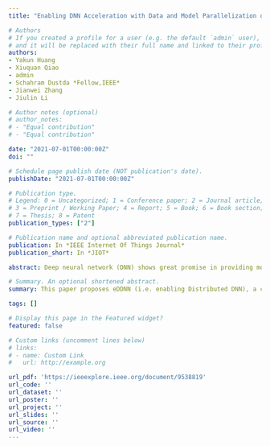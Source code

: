 ```yaml
---
title: "Enabling DNN Acceleration with Data and Model Parallelization over Ubiquitous End Devices"

# Authors
# If you created a profile for a user (e.g. the default `admin` user), write the username (folder name) here 
# and it will be replaced with their full name and linked to their profile.
authors:
- Yakun Huang
- Xiuquan Qiao
- admin
- Schahram Dustda *Fellow,IEEE*
- Jianwei Zhang
- Jiulin Li

# Author notes (optional)
# author_notes:
# - "Equal contribution"
# - "Equal contribution"

date: "2021-07-01T00:00:00Z"
doi: ""

# Schedule page publish date (NOT publication's date).
publishDate: "2021-07-01T00:00:00Z"

# Publication type.
# Legend: 0 = Uncategorized; 1 = Conference paper; 2 = Journal article;
# 3 = Preprint / Working Paper; 4 = Report; 5 = Book; 6 = Book section;
# 7 = Thesis; 8 = Patent
publication_types: ["2"]

# Publication name and optional abbreviated publication name.
publication: In *IEEE Internet Of Things Journal*
publication_short: In *JIOT*

abstract: Deep neural network (DNN) shows great promise in providing more intelligence to ubiquitous end devices. However, the existing partition-offloading schemes adopt data-parallel or model-parallel collaboration between devices and the cloud, which does not make full use of the resources of end devices for deep-level parallel execution. This paper proposes eDDNN (i.e. enabling Distributed DNN), a collaborative inference scheme over heterogeneous end devices using cross-platform web technology, moving the computation close to ubiquitous end devices, improving resource utilization, and reducing the computing pressure of data centers. eDDNN implements D2D communication and collaborative inference among heterogeneous end devices with WebRTC protocol, divides the data and corresponding DNN model into pieces simultaneously, and then executes inference almost independently by establishing a layer dependency table. Besides, eDDNN provides a dynamic allocation algorithm based on deep reinforcement learning to minimize latency. We conduct experiments on various datasets and DNNs and further employ eDDNN into a mobile web AR application to illustrate the effectiveness. The results show that eDDNN can achieve the latency decrease by 2.98x, reduce mobile energy by 1.8x, and relieve the computing pressure of the edge server by 2.57x, against a typical partition-offloading approach.

# Summary. An optional shortened abstract.
summary: This paper proposes eDDNN (i.e. enabling Distributed DNN), a collaborative inference scheme over heterogeneous end devices using cross-platform web technology, moving the computation close to ubiquitous end devices, improving resource utilization, and reducing the computing pressure of data centers. 

tags: []

# Display this page in the Featured widget?
featured: false

# Custom links (uncomment lines below)
# links:
# - name: Custom Link
#   url: http://example.org

url_pdf: 'https://ieeexplore.ieee.org/document/9538819'
url_code: ''
url_dataset: ''
url_poster: ''
url_project: ''
url_slides: ''
url_source: ''
url_video: ''
---
```


<!-- {{% callout note %}}
Click the *Cite* button above to demo the feature to enable visitors to import publication metadata into their reference management software.
{{% /callout %}}

{{% callout note %}}
Create your slides in Markdown - click the *Slides* button to check out the example.
{{% /callout %}} -->

